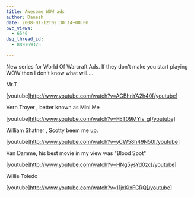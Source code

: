 ```yaml
---
title: Awesome WOW ads
author: Danesh
date: 2008-01-12T02:30:14+00:00
pvc_views:
  - 6546
dsq_thread_id:
  - 889769325

---
```

New series for World Of Warcraft Ads. If they don't make you start playing WOW then I don't know what will&#8230;.

Mr.T

[youtube]http://www.youtube.com/watch?v=AGBhnYA2h40[/youtube]

Vern Troyer , better known as Mini Me

[youtube]http://www.youtube.com/watch?v=FET09MYis_g[/youtube]

William Shatner , Scotty beem me up.

[youtube]http://www.youtube.com/watch?v=yCW58h49N50[/youtube]

Van Damme, his best movie in my view was "Blood Spot"

[youtube]http://www.youtube.com/watch?v=HNg5ysYd0zc[/youtube]

Willie Toledo

[youtube]http://www.youtube.com/watch?v=11jxKixFCRQ[/youtube]